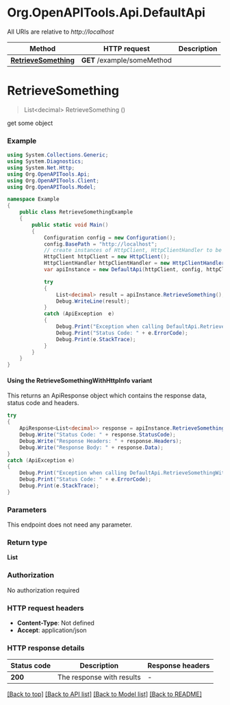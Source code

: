 # Org.OpenAPITools.Api.DefaultApi

All URIs are relative to *http://localhost*

| Method | HTTP request | Description |
|--------|--------------|-------------|
| [**RetrieveSomething**](DefaultApi.md#retrievesomething) | **GET** /example/someMethod |  |

<a id="retrievesomething"></a>
# **RetrieveSomething**
> List&lt;decimal&gt; RetrieveSomething ()



get some object

### Example
```csharp
using System.Collections.Generic;
using System.Diagnostics;
using System.Net.Http;
using Org.OpenAPITools.Api;
using Org.OpenAPITools.Client;
using Org.OpenAPITools.Model;

namespace Example
{
    public class RetrieveSomethingExample
    {
        public static void Main()
        {
            Configuration config = new Configuration();
            config.BasePath = "http://localhost";
            // create instances of HttpClient, HttpClientHandler to be reused later with different Api classes
            HttpClient httpClient = new HttpClient();
            HttpClientHandler httpClientHandler = new HttpClientHandler();
            var apiInstance = new DefaultApi(httpClient, config, httpClientHandler);

            try
            {
                List<decimal> result = apiInstance.RetrieveSomething();
                Debug.WriteLine(result);
            }
            catch (ApiException  e)
            {
                Debug.Print("Exception when calling DefaultApi.RetrieveSomething: " + e.Message);
                Debug.Print("Status Code: " + e.ErrorCode);
                Debug.Print(e.StackTrace);
            }
        }
    }
}
```

#### Using the RetrieveSomethingWithHttpInfo variant
This returns an ApiResponse object which contains the response data, status code and headers.

```csharp
try
{
    ApiResponse<List<decimal>> response = apiInstance.RetrieveSomethingWithHttpInfo();
    Debug.Write("Status Code: " + response.StatusCode);
    Debug.Write("Response Headers: " + response.Headers);
    Debug.Write("Response Body: " + response.Data);
}
catch (ApiException e)
{
    Debug.Print("Exception when calling DefaultApi.RetrieveSomethingWithHttpInfo: " + e.Message);
    Debug.Print("Status Code: " + e.ErrorCode);
    Debug.Print(e.StackTrace);
}
```

### Parameters
This endpoint does not need any parameter.
### Return type

**List<decimal>**

### Authorization

No authorization required

### HTTP request headers

 - **Content-Type**: Not defined
 - **Accept**: application/json


### HTTP response details
| Status code | Description | Response headers |
|-------------|-------------|------------------|
| **200** | The response with results |  -  |

[[Back to top]](#) [[Back to API list]](../README.md#documentation-for-api-endpoints) [[Back to Model list]](../README.md#documentation-for-models) [[Back to README]](../README.md)

